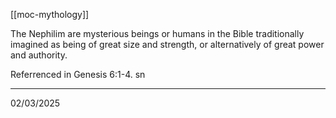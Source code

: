 [[moc-mythology]]

The Nephilim are mysterious beings or humans in the Bible traditionally imagined as being of great size and strength, or alternatively of great power and authority.

Referrenced in Genesis 6:1-4. sn

---

02/03/2025
